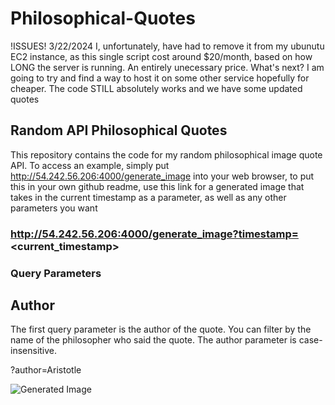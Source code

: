 # Philosophical-Quotes
!ISSUES! 3/22/2024
I, unfortunately, have had to remove it from my ubunutu EC2 instance, as this single script cost around $20/month, based on how LONG the server is running. An entirely unecessary price.
What's next? I am going to try and find a way to host it on some other service hopefully for cheaper. The code STILL absolutely works and we have some updated quotes
## Random API Philosophical Quotes  
This repository contains the code for my random philosophical image quote API. To access an example, simply put http://54.242.56.206:4000/generate_image
into your web browser, to put this in your own github readme, use this link for a generated image that takes in the current timestamp as a parameter,
as well as any other parameters you want

### http://54.242.56.206:4000/generate_image?timestamp=<current_timestamp>

### Query Parameters
## Author
The first query parameter is the author of the quote. You can filter by the name of the 
philosopher who said the quote. The author parameter is case-insensitive.

?author=Aristotle



![Generated Image](http://54.242.56.206:4000/generate_image?timestamp=<current_timestamp>)


